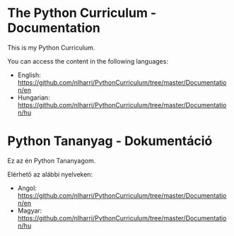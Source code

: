 # The Python Curriculum - Documentation
This is my Python Curriculum.

You can access the content in the following languages:
- English: https://github.com/nlharri/PythonCurriculum/tree/master/Documentation/en
- Hungarian: https://github.com/nlharri/PythonCurriculum/tree/master/Documentation/hu

# Python Tananyag - Dokumentáció
Ez az én Python Tananyagom.

Elérhető az alábbi nyelveken:
- Angol: https://github.com/nlharri/PythonCurriculum/tree/master/Documentation/en
- Magyar: https://github.com/nlharri/PythonCurriculum/tree/master/Documentation/hu
